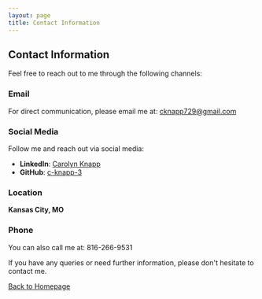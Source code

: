 ```yaml
---
layout: page
title: Contact Information
---
```


## Contact Information

Feel free to reach out to me through the following channels:

### Email
For direct communication, please email me at:
[cknapp729@gmail.com](mailto:cknapp729@gmail.com)

### Social Media
Follow me and reach out via social media:

- **LinkedIn**: [Carolyn Knapp](https://linkedin.com/in/carolyn-knapp-05a2b32a9)
- **GitHub**: [c-knapp-3](https://github.com/c-knapp-3)

### Location
**Kansas City, MO**

### Phone
You can also call me at:
816-266-9531

If you have any queries or need further information, please don't hesitate to contact me.

[Back to Homepage](/)
